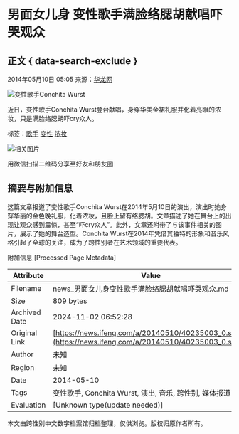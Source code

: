 # 男面女儿身 变性歌手满脸络腮胡献唱吓哭观众

## 正文 { data-search-exclude }


2014年05月10日 05:05 来源：[华龙网](http://news.cqnews.net/html/2014-05/10/content_30718115.htm)

![变性歌手Conchita Wurst](http://y1.ifengimg.com/cmpp/2014/05/10/05/5dfb5391-80c8-48a6-b816-90d817591401.jpg)

近日，变性歌手Conchita Wurst登台献唱，身穿华美金裙礼服并化着亮眼的浓妆，只是满脸络腮胡吓cry众人。

标签：[歌手](http://search.ifeng.com/sofeng/search.action?c=1&q=%E6%AD%8C%E6%89%8B) [变性](http://search.ifeng.com/sofeng/search.action?c=1&q=%E5%8F%98%E6%80%A7) [浓妆](http://search.ifeng.com/sofeng/search.action?c=1&q=%E6%B5%93%E5%A6%86)

![相关图片](http://h2.ifengimg.com/0f56ee67a4c375c2/2013/1106/indeccode.png)

用微信扫描二维码分享至好友和朋友圈

## 摘要与附加信息

<!-- tcd_abstract -->
这篇文章报道了变性歌手Conchita Wurst在2014年5月10日的演出，演出时她身穿华丽的金色晚礼服，化着浓妆，且脸上留有络腮胡。文章描述了她在舞台上的出现让观众感到震惊，甚至“吓cry众人”。此外，文章还附带了与该事件相关的图片，展示了她的舞台造型。Conchita Wurst在2014年凭借其独特的形象和音乐风格引起了全球的关注，成为了跨性别者在艺术领域的重要代表。
<!-- tcd_abstract_end -->

附加信息 [Processed Page Metadata]

| Attribute       | Value                                  |
|-----------------|----------------------------------------|
| Filename        | news_男面女儿身变性歌手满脸络腮胡献唱吓哭观众.md                             |
| Size            | 809 bytes                           |
| Archived Date   | 2024-11-02 06:52:28                             |
| Original Link   | [https://news.ifeng.com/a/20140510/40235003_0.shtml](https://news.ifeng.com/a/20140510/40235003_0.shtml)                       |
| Author          | 未知                               |
| Region          | 未知                               |
| Date            | 2014-05-10                                 |
| Tags            | 变性歌手, Conchita Wurst, 演出, 音乐, 跨性别, 媒体报道                                 |
| Evaluation            | [Unknown type(update needed)]                                 |
<!-- tcd_table_end -->

本文由跨性别中文数字档案馆归档整理，仅供浏览。版权归原作者所有。
